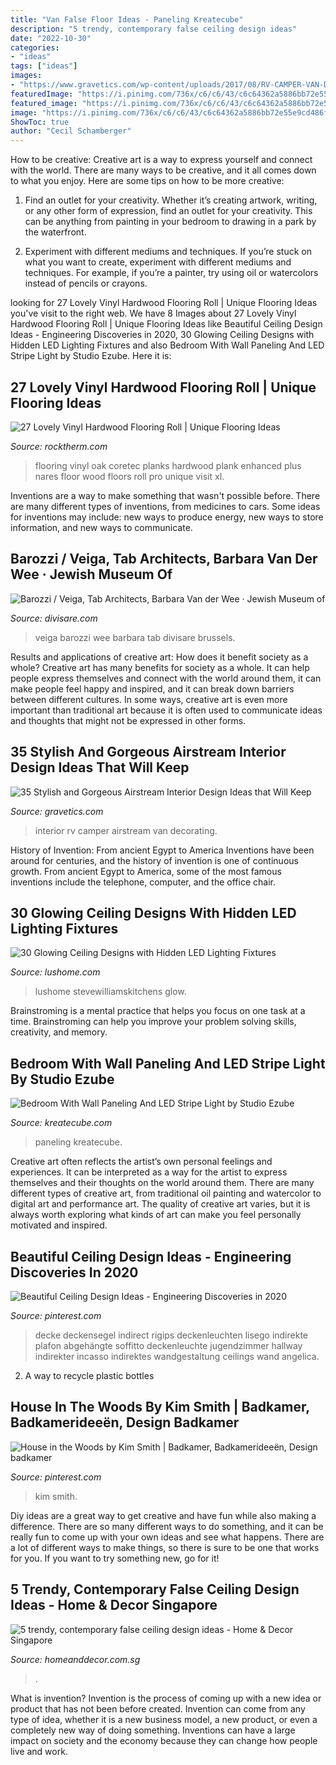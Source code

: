 ```yaml
---
title: "Van False Floor Ideas - Paneling Kreatecube"
description: "5 trendy, contemporary false ceiling design ideas"
date: "2022-10-30"
categories:
- "ideas"
tags: ["ideas"]
images:
- "https://www.gravetics.com/wp-content/uploads/2017/08/RV-CAMPER-VAN-DECORATING-IDEAS.jpg"
featuredImage: "https://i.pinimg.com/736x/c6/c6/43/c6c64362a5886bb72e55e9cd486f101e.jpg"
featured_image: "https://i.pinimg.com/736x/c6/c6/43/c6c64362a5886bb72e55e9cd486f101e.jpg"
image: "https://i.pinimg.com/736x/c6/c6/43/c6c64362a5886bb72e55e9cd486f101e.jpg"
ShowToc: true
author: "Cecil Schamberger"
---
```



How to be creative:
Creative art is a way to express yourself and connect with the world. There are many ways to be creative, and it all comes down to what you enjoy. Here are some tips on how to be more creative:
1. Find an outlet for your creativity. Whether it’s creating artwork, writing, or any other form of expression, find an outlet for your creativity. This can be anything from painting in your bedroom to drawing in a park by the waterfront.

2. Experiment with different mediums and techniques. If you’re stuck on what you want to create, experiment with different mediums and techniques. For example, if you’re a painter, try using oil or watercolors instead of pencils or crayons.

	

		
looking for 27 Lovely Vinyl Hardwood Flooring Roll | Unique Flooring Ideas you've visit to the right web. We have 8 Images about 27 Lovely Vinyl Hardwood Flooring Roll | Unique Flooring Ideas like Beautiful Ceiling Design Ideas - Engineering Discoveries in 2020, 30 Glowing Ceiling Designs with Hidden LED Lighting Fixtures and also Bedroom With Wall Paneling And LED Stripe Light by Studio Ezube. Here it is:
		
    
## 27 Lovely Vinyl Hardwood Flooring Roll | Unique Flooring Ideas

<img loading=lazy src="https://www.rocktherm.com/wp-content/uploads/vinyl-hardwood-flooring-roll-of-nares-oak-coretec-plus-enhanced-planks-pinterest-flooring-in-nares-oak.jpg" onerror="this.onerror=null;this.src='https://tse1.mm.bing.net/th?id=OIP.7JUTpOG0AtI8XOZiQ9334AHaLJ&amp;pid=15.1';" alt="27 Lovely Vinyl Hardwood Flooring Roll | Unique Flooring Ideas">

_Source: rocktherm.com_

>flooring vinyl oak coretec planks hardwood plank enhanced plus nares floor wood floors roll pro unique visit xl. 

	

Inventions are a way to make something that wasn't possible before. There are many different types of inventions, from medicines to cars. Some ideas for inventions may include: new ways to produce energy, new ways to store information, and new ways to communicate.

    
## Barozzi / Veiga, Tab Architects, Barbara Van Der Wee · Jewish Museum Of

<img loading=lazy src="https://divisare-res.cloudinary.com/images/f_auto,q_auto,w_auto/v1605171729/vxli6of9za6nptocdxok/barozzi-veiga-tab-architects-barbara-van-der-wee-jewish-museum-of-belgium.jpg" onerror="this.onerror=null;this.src='https://tse4.mm.bing.net/th?id=OIP.aFMybllZbW7rNSV-YTacDQHaEH&amp;pid=15.1';" alt="Barozzi / Veiga, Tab Architects, Barbara Van der Wee · Jewish Museum of">

_Source: divisare.com_

>veiga barozzi wee barbara tab divisare brussels. 

	

Results and applications of creative art: How does it benefit society as a whole?
Creative art has many benefits for society as a whole. It can help people express themselves and connect with the world around them, it can make people feel happy and inspired, and it can break down barriers between different cultures. In some ways, creative art is even more important than traditional art because it is often used to communicate ideas and thoughts that might not be expressed in other forms.

    
## 35 Stylish And Gorgeous Airstream Interior Design Ideas That Will Keep

<img loading=lazy src="https://www.gravetics.com/wp-content/uploads/2017/08/RV-CAMPER-VAN-DECORATING-IDEAS.jpg" onerror="this.onerror=null;this.src='https://tse1.mm.bing.net/th?id=OIP.PUvG9x9nnoRl1u8xgRrL1AHaLH&amp;pid=15.1';" alt="35 Stylish and Gorgeous Airstream Interior Design Ideas that Will Keep">

_Source: gravetics.com_

>interior rv camper airstream van decorating. 

	

History of Invention: From ancient Egypt to America
Inventions have been around for centuries, and the history of invention is one of continuous growth. From ancient Egypt to America, some of the most famous inventions include the telephone, computer, and the office chair.

    
## 30 Glowing Ceiling Designs With Hidden LED Lighting Fixtures

<img loading=lazy src="https://www.lushome.com/wp-content/uploads/2012/09/ceiling-designs-hidden-lighting-modern-interiors-6.jpg" onerror="this.onerror=null;this.src='https://tse3.mm.bing.net/th?id=OIP.auG2R-4hfodgR9-m_cYp7AHaG4&amp;pid=15.1';" alt="30 Glowing Ceiling Designs with Hidden LED Lighting Fixtures">

_Source: lushome.com_

>lushome stevewilliamskitchens glow. 

	

Brainstroming is a mental practice that helps you focus on one task at a time. Brainstroming can help you improve your problem solving skills, creativity, and memory.

    
## Bedroom With Wall Paneling And LED Stripe Light By Studio Ezube

<img loading=lazy src="https://kreatecube.com/usefull/vendor/3249/gallery/12856.jpeg" onerror="this.onerror=null;this.src='https://tse3.mm.bing.net/th?id=OIP.E-x7jKe9phu6PWELhsXXGAHaF7&amp;pid=15.1';" alt="Bedroom With Wall Paneling And LED Stripe Light by Studio Ezube">

_Source: kreatecube.com_

>paneling kreatecube. 

	

Creative art often reflects the artist’s own personal feelings and experiences. It can be interpreted as a way for the artist to express themselves and their thoughts on the world around them. There are many different types of creative art, from traditional oil painting and watercolor to digital art and performance art. The quality of creative art varies, but it is always worth exploring what kinds of art can make you feel personally motivated and inspired.

    
## Beautiful Ceiling Design Ideas - Engineering Discoveries In 2020

<img loading=lazy src="https://i.pinimg.com/736x/c6/c6/43/c6c64362a5886bb72e55e9cd486f101e.jpg" onerror="this.onerror=null;this.src='https://tse1.mm.bing.net/th?id=OIP.GLcdEAPk7PODHLiOxF_UFgHaJ3&amp;pid=15.1';" alt="Beautiful Ceiling Design Ideas - Engineering Discoveries in 2020">

_Source: pinterest.com_

>decke deckensegel indirect rigips deckenleuchten lisego indirekte plafon abgehängte soffitto deckenleuchte jugendzimmer hallway indirekter incasso indirektes wandgestaltung ceilings wand angelica. 

	

2. A way to recycle plastic bottles 

    
## House In The Woods By Kim Smith | Badkamer, Badkamerideeën, Design Badkamer

<img loading=lazy src="https://i.pinimg.com/736x/5f/8e/e4/5f8ee4e62c722b48db9d60d120bff6e3.jpg" onerror="this.onerror=null;this.src='https://tse1.mm.bing.net/th?id=OIP.sWmtMaUlhybIE1Payd3yugHaKq&amp;pid=15.1';" alt="House in the Woods by Kim Smith | Badkamer, Badkamerideeën, Design badkamer">

_Source: pinterest.com_

>kim smith. 

	

Diy ideas are a great way to get creative and have fun while also making a difference. There are so many different ways to do something, and it can be really fun to come up with your own ideas and see what happens. There are a lot of different ways to make things, so there is sure to be one that works for you. If you want to try something new, go for it!

    
## 5 Trendy, Contemporary False Ceiling Design Ideas - Home &amp; Decor Singapore

<img loading=lazy src="https://media.homeanddecor.com.sg/public/2016/01/beautiful-modern-ceiling-design-ideas-unique-and-special-desaign-ideas-minimalist-house-white-color-768x826.jpg" onerror="this.onerror=null;this.src='https://tse2.mm.bing.net/th?id=OIP.6swMgbYZvPVP-U1GKc34NAHaH9&amp;pid=15.1';" alt="5 trendy, contemporary false ceiling design ideas - Home &amp; Decor Singapore">

_Source: homeanddecor.com.sg_

>. 

	

What is invention?
Invention is the process of coming up with a new idea or product that has not been before created. Invention can come from any type of idea, whether it is a new business model, a new product, or even a completely new way of doing something. Inventions can have a large impact on society and the economy because they can change how people live and work.

